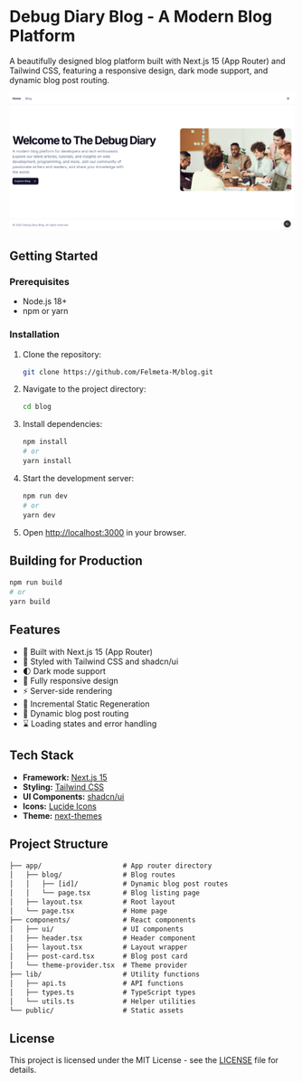 # Debug Diary Blog - A Modern Blog Platform

A beautifully designed blog platform built with Next.js 15 (App Router) and Tailwind CSS, featuring a responsive design, dark mode support, and dynamic blog post routing.

![Debug Diary Blog Screenshot](screenshot.png)

## Getting Started

### Prerequisites

- Node.js 18+
- npm or yarn

### Installation

1. Clone the repository:

   ```bash
   git clone https://github.com/Felmeta-M/blog.git
   ```

2. Navigate to the project directory:

   ```bash
   cd blog
   ```

3. Install dependencies:

   ```bash
   npm install
   # or
   yarn install
   ```

4. Start the development server:

   ```bash
   npm run dev
   # or
   yarn dev
   ```

5. Open [http://localhost:3000](http://localhost:3000) in your browser.

## Building for Production

```bash
npm run build
# or
yarn build
```

## Features

- 🚀 Built with Next.js 15 (App Router)
- 💅 Styled with Tailwind CSS and shadcn/ui
- 🌓 Dark mode support
- 📱 Fully responsive design
- ⚡ Server-side rendering
- 🔄 Incremental Static Regeneration
- 📝 Dynamic blog post routing
- ⌛ Loading states and error handling

## Tech Stack

- **Framework:** [Next.js 15](https://nextjs.org/)
- **Styling:** [Tailwind CSS](https://tailwindcss.com/)
- **UI Components:** [shadcn/ui](https://ui.shadcn.com/)
- **Icons:** [Lucide Icons](https://lucide.dev/)
- **Theme:** [next-themes](https://github.com/pacocoursey/next-themes)

## Project Structure

```
├── app/                    # App router directory
│   ├── blog/               # Blog routes
│   │   ├── [id]/           # Dynamic blog post routes
│   │   └── page.tsx        # Blog listing page
│   ├── layout.tsx          # Root layout
│   └── page.tsx            # Home page
├── components/             # React components
│   ├── ui/                 # UI components
│   ├── header.tsx          # Header component
│   ├── layout.tsx          # Layout wrapper
│   ├── post-card.tsx       # Blog post card
│   └── theme-provider.tsx  # Theme provider
├── lib/                    # Utility functions
│   ├── api.ts              # API functions
│   ├── types.ts            # TypeScript types
│   └── utils.ts            # Helper utilities
└── public/                 # Static assets
```

## License

This project is licensed under the MIT License - see the [LICENSE](LICENSE) file for details.
